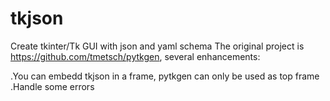 # tkjson
Create tkinter/Tk GUI with json and yaml schema
The original project is https://github.com/tmetsch/pytkgen, several enhancements:

.You can embedd tkjson in a frame, pytkgen can only be used as top frame
.Handle some errors
